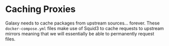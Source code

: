 # Caching Proxies

Galaxy needs to cache packages from upstream sources... forever. These
`docker-compose.yml` files make use of Squid3 to cache requests to upstream
mirrors meaning that we will essentially be able to permanently request files.
